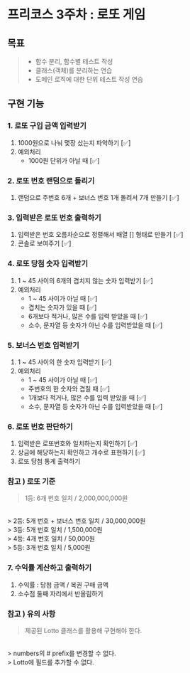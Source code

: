 프리코스 3주차 : 로또 게임
======================

## 목표 ##

> - 함수 분리, 함수별 테스트 작성
> - 클래스(객체)를 분리하는 연습
> - 도메인 로직에 대한 단위 테스트 작성 연습

## 구현 기능 ##

### 1. 로또 구입 금액 입력받기

1) 1000원으로 나눠 몇장 샀는지 파악하기 [✅]
2) 예외처리
    - 1000원 단위가 아닐 때 [✅]

### 2. 로또 번호 랜덤으로 돌리기

1) 랜덤으로 주번호 6개 + 보너스 번호 1개 돌려서 7개 만들기 [✅]

### 3. 입력받은 로또 번호 출력하기

1) 입력받은 번호 오름차순으로 정렬해서 배열 [] 형태로 만들기 [✅]
2) 콘솔로 보여주기 [✅]

### 4. 로또 당첨 숫자 입력받기

1) 1 ~ 45 사이의 6개의 겹치지 않는 숫자 입력받기 [✅]
2) 예외처리
    - 1 ~ 45 사이가 아닐 때 [✅]
    - 겹치는 숫자가 있을 때 [✅]
    - 6개보다 적거나, 많은 수를 입력 받았을 때 [✅]
    - 소수, 문자열 등 숫자가 아닌 수를 입력받았을 때 [✅]

### 5. 보너스 번호 입력받기

1) 1 ~ 45 사이의 한 숫자 입력받기 [✅]
2) 예외처리
    - 1 ~ 45 사이가 아닐 때 [✅]
    - 주번호의 한 숫자와 겹칠 때 [✅]
    - 1개보다 적거나, 많은 수를 입력 받았을 때 [✅]
    - 소수, 문자열 등 숫자가 아닌 수를 입력받았을 때 [✅]

### 6. 로또 번호 판단하기

1) 입력받은 로또번호와 일치하는지 확인하기 [✅]
2) 상금에 해당하는지 확인하고 개수로 표현하기 [✅]
3) 로또 당첨 통계 출력하기

### 참고 ) 로또 기준 ### 

> 1등: 6개 번호 일치 / 2,000,000,000원
<br/>
> 2등: 5개 번호 + 보너스 번호 일치 / 30,000,000원
<br/>
> 3등: 5개 번호 일치 / 1,500,000원
<br/>
> 4등: 4개 번호 일치 / 50,000원
<br/>
> 5등: 3개 번호 일치 / 5,000원

### 7. 수익률 계산하고 출력하기

1) 수익률 : 당첨 금액 / 복권 구매 금액
2) 소수점 둘째 자리에서 반올림하기

### 참고 ) 유의 사항 ### 

> 제공된 Lotto 클래스를 활용해 구현해야 한다.
<br/>
> numbers의 # prefix를 변경할 수 없다.
<br/>
> Lotto에 필드를 추가할 수 없다.
